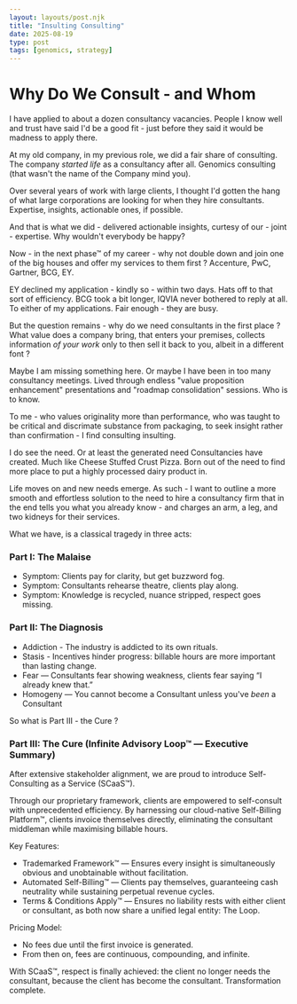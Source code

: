 ```yaml
---
layout: layouts/post.njk
title: "Insulting Consulting"
date: 2025-08-19
type: post
tags: [genomics, strategy]
---
```


# Why Do We Consult - and Whom

I have applied to about a dozen consultancy vacancies. People I know well and trust have said I'd be a good fit - just before they said it would be madness to apply there. 

At my old company, in my previous role, we did a fair share of consulting. The company *started life* as a consultancy after all. Genomics consulting (that wasn't the name of the Company mind you).

Over several years of work with large clients, I thought I'd gotten the hang of what large corporations are looking for when they hire consultants. Expertise, insights, actionable ones, if possible.

And that is what we did - delivered actionable insights, curtesy of our - joint - expertise. Why wouldn't everybody be happy?

Now - in the next phase™ of my career - why not double down and join one of the big houses and offer my services to them first ? Accenture, PwC, Gartner, BCG, EY. 

EY declined my application - kindly so - within two days. Hats off to that sort of efficiency. BCG took a bit longer, IQVIA never bothered to reply at all. To either of my applications. Fair enough - they are busy.

But the question remains - why do we need consultants in the first place ? What value does a company bring, that enters your premises, collects information *of your work* only to then sell it back to you, albeit in a different font ? 

Maybe I am missing something here. Or maybe I have been in too many consultancy meetings. Lived through endless "value proposition enhancement" presentations and "roadmap consolidation" sessions. Who is to know. 

To me - who values originality more than performance, who was taught to be critical and discrimate substance from packaging, to seek insight rather than confirmation - I find consulting insulting. 

I do see the need. Or at least the generated need Consultancies have created. Much like Cheese Stuffed Crust Pizza. Born out of the need to find more place to put a highly processed dairy product in. 

Life moves on and new needs emerge. As such - I want to outline a more smooth and effortless solution to the need to hire a consultancy firm that in the end tells you what you already know - and charges an arm, a leg, and two kidneys for their services. 

What we have, is a classical tragedy in three acts:

### Part I: The Malaise

- Symptom: Clients pay for clarity, but get buzzword fog.
- Symptom: Consultants rehearse theatre, clients play along.
- Symptom: Knowledge is recycled, nuance stripped, respect goes missing.


### Part II: The Diagnosis

- Addiction - The industry is addicted to its own rituals.
- Stasis - Incentives hinder progress: billable hours are more important than lasting change.
- Fear — Consultants fear showing weakness, clients fear saying “I already knew that.”
- Homogeny — You cannot become a Consultant unless you've *been* a Consultant

So what is Part III - the Cure ? 


### Part III: The Cure (Infinite Advisory Loop™ — Executive Summary)

After extensive stakeholder alignment, we are proud to introduce Self-Consulting as a Service (SCaaS™).

Through our proprietary framework, clients are empowered to self-consult with unprecedented efficiency. By harnessing our cloud-native Self-Billing Platform™, clients invoice themselves directly, eliminating the consultant middleman while maximising billable hours.

Key Features:
- Trademarked Framework™ — Ensures every insight is simultaneously obvious and unobtainable without facilitation.
- Automated Self-Billing™ — Clients pay themselves, guaranteeing cash neutrality while sustaining perpetual revenue cycles.
- Terms & Conditions Apply™ — Ensures no liability rests with either client or consultant, as both now share a unified legal entity: The Loop.

Pricing Model:
- No fees due until the first invoice is generated.
- From then on, fees are continuous, compounding, and infinite.

With SCaaS™, respect is finally achieved: the client no longer needs the consultant, because the client has become the consultant. Transformation complete.




